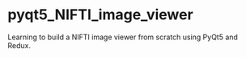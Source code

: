 # pyqt5_NIFTI_image_viewer
Learning to build a NIFTI image viewer from scratch using PyQt5 and Redux.
